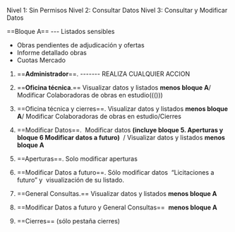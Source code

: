 Nivel 1:  Sin Permisos
Nivel 2:  Consultar Datos
Nivel 3: Consultar y Modificar Datos

 ==Bloque A==  --- Listados sensibles
- Obras pendientes de adjudicación y ofertas
- Informe detallado obras
- Cuotas Mercado

1. ==**Administrador**==.
	_-------_  REALIZA CUALQUIER ACCION

2. ==**Oficina técnica**.== Visualizar datos y listados **menos bloque A**/ Modificar Colaboradoras de obras en estudio((()))

3. ==Oficina técnica y cierres==. Visualizar datos y listados **menos bloque A**/ Modificar Colaboradoras de obras en estudio/Cierres

4. ==Modificar Datos==.  Modificar datos **(incluye bloque 5. Aperturas y bloque 6 Modificar datos a futuro)**  / Visualizar datos y listados **menos bloque A**

5. ==Aperturas==. Solo modificar aperturas

6. ==Modificar Datos a futuro==. Sólo modificar datos  “Licitaciones a futuro” y  visualización de su listado. 

7. ==General Consultas.== Visualizar datos y listados **menos bloque A**

8. ==Modificar Datos a futuro y General Consultas==  **menos bloque A**

9. ==Cierres== (sólo pestaña cierres)







